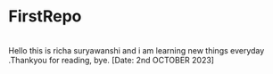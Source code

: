 # FirstRepo
<br>
Hello this is richa suryawanshi and i am learning new things everyday .Thankyou for reading, bye.   [Date: 2nd OCTOBER 2023] 
